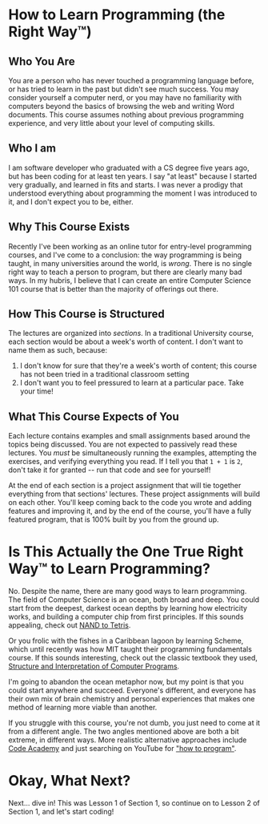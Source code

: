 # How to Learn Programming (the Right Way™)

## Who You Are
You are a person who has never touched a programming language before, or has tried to learn in the past but didn't see much success. You may consider yourself a computer nerd, or you may have no familiarity with computers beyond the basics of browsing the web and writing Word documents. This course assumes nothing about previous programming experience, and very little about your level of computing skills.

## Who I am
I am software developer who graduated with a CS degree five years ago, but has been coding for at least ten years.  I say "at least" because I started very gradually, and learned in fits and starts. I was never a prodigy that understood everything about programming the moment I was introduced to it, and I don't expect you to be, either.

## Why This Course Exists
Recently I've been working as an online tutor for entry-level programming courses, and I've come to a conclusion: the way programming is being taught, in many universities around the world, is *wrong*. There is no single right way to teach a person to program, but there are clearly many bad ways. In my hubris, I believe that I can create an entire Computer Science 101 course that is better than the majority of offerings out there.

## How This Course is Structured
The lectures are organized into *sections*. In a traditional University course, each section would be about a week's worth of content. I don't want to name them as such, because:
1. I don't know for sure that they're a week's worth of content; this course has not been tried in a traditional classroom setting
2. I don't want you to feel pressured to learn at a particular pace. Take your time!

## What This Course Expects of You
Each lecture contains examples and small assignments based around the topics being discussed. You are not expected to passively read these lectures. You *must* be simultaneously running the examples, attempting the exercises, and verifying everything you read. If I tell you that `1 + 1` is `2`, don't take it for granted -- run that code and see for yourself!

At the end of each section is a project assignment that will tie together everything from that sections' lectures. These project assignments will build on each other. You'll keep coming back to the code you wrote and adding features and improving it, and by the end of the course, you'll have a fully featured program, that is 100% built by you from the ground up.

# Is This Actually the One True Right Way™ to Learn Programming?
No. Despite the name, there are many good ways to learn programming. The field of Computer Science is an ocean, both broad and deep. You could start from the deepest, darkest ocean depths by learning how electricity works, and building a computer chip from first principles. If this sounds appealing, check out [NAND to Tetris](https://www.nand2tetris.org/).

Or you frolic with the fishes in a Caribbean lagoon by learning Scheme, which until recently was how MIT taught their programming fundamentals course. If this sounds interesting, check out the classic textbook they used, [Structure and Interpretation of Computer Programs](https://en.wikipedia.org/wiki/Structure_and_Interpretation_of_Computer_Programs).

I'm going to abandon the ocean metaphor now, but my point is that you could start anywhere and succeed. Everyone's different, and everyone has their own mix of brain chemistry and personal experiences that makes one method of learning more viable than another.

If you struggle with this course, you're not dumb, you just need to come at it from a different angle. The two angles mentioned above are both a bit extreme, in different ways. More realistic alternative approaches include [Code Academy](https://www.codecademy.com/) and just searching on YouTube for ["how to program"](https://www.youtube.com/results?search_query=how+to+program). 

# Okay, What Next?
Next... dive in! This was Lesson 1 of Section 1, so continue on to Lesson 2 of Section 1, and let's start coding!